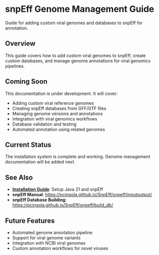 # snpEff Genome Management Guide

Guide for adding custom viral genomes and databases to snpEff for annotation.

## Overview

This guide covers how to add custom viral genomes to snpEff, create custom databases, and manage genome annotations for viral genomics pipelines.

## Coming Soon

This documentation is under development. It will cover:

- Adding custom viral reference genomes
- Creating snpEff databases from GFF/GTF files
- Managing genome versions and annotations
- Integration with viral genomics workflows
- Database validation and testing
- Automated annotation using related genomes

## Current Status

The installation system is complete and working. Genome management documentation will be added next.

## See Also

- **[Installation Guide](INSTALLATION_README.md)**: Setup Java 21 and snpEff
- **snpEff Manual**: https://pcingola.github.io/SnpEff/snpeff/inputoutput/
- **snpEff Database Building**: https://pcingola.github.io/SnpEff/snpeff/build_db/

## Future Features

- Automated genome annotation pipeline
- Support for viral genome variants
- Integration with NCBI viral genomes
- Custom annotation workflows for novel viruses